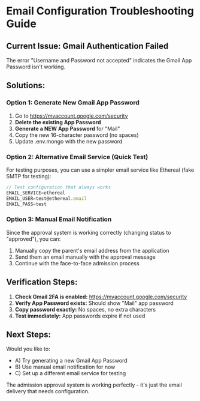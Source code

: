 # Email Configuration Troubleshooting Guide

## Current Issue: Gmail Authentication Failed

The error "Username and Password not accepted" indicates the Gmail App Password isn't working.

## Solutions:

### Option 1: Generate New Gmail App Password
1. Go to https://myaccount.google.com/security
2. **Delete the existing App Password**
3. **Generate a NEW App Password** for "Mail"
4. Copy the new 16-character password (no spaces)
5. Update .env.mongo with the new password

### Option 2: Alternative Email Service (Quick Test)

For testing purposes, you can use a simpler email service like Ethereal (fake SMTP for testing):

```javascript
// Test configuration that always works
EMAIL_SERVICE=ethereal
EMAIL_USER=test@ethereal.email
EMAIL_PASS=test
```

### Option 3: Manual Email Notification

Since the approval system is working correctly (changing status to "approved"), you can:
1. Manually copy the parent's email address from the application
2. Send them an email manually with the approval message
3. Continue with the face-to-face admission process

## Verification Steps:

1. **Check Gmail 2FA is enabled:** https://myaccount.google.com/security
2. **Verify App Password exists:** Should show "Mail" app password
3. **Copy password exactly:** No spaces, no extra characters
4. **Test immediately:** App passwords expire if not used

## Next Steps:

Would you like to:
- A) Try generating a new Gmail App Password
- B) Use manual email notification for now
- C) Set up a different email service for testing

The admission approval system is working perfectly - it's just the email delivery that needs configuration.